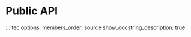 # Public API

::: tec
    options:
      members_order: source
      show_docstring_description: true
